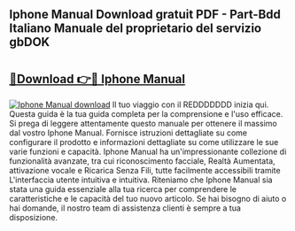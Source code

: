 ## Iphone Manual Download gratuit PDF - Part-Bdd Italiano Manuale del proprietario del servizio gbDOK

# <h2><a href="http://dfd76b.blite.top/?on=Iphone+Manual">🔗Download 👉🔴 Iphone Manual</a></h2>

[![Iphone Manual download](https://i.imgur.com/lujVjoI.png)](http://dfd76b.blite.top/?on=Iphone+Manual)
Il tuo viaggio con il REDDDDDDD inizia qui. Questa guida è la tua guida completa per la comprensione e l'uso efficace. Si prega di leggere attentamente questo manuale per ottenere il massimo dal vostro Iphone Manual. Fornisce istruzioni dettagliate su come configurare il prodotto e informazioni dettagliate su come utilizzare le sue varie funzioni e capacità. Iphone Manual ha un'impressionante collezione di funzionalità avanzate, tra cui riconoscimento facciale, Realtà Aumentata, attivazione vocale e Ricarica Senza Fili, tutte facilmente accessibili tramite L'interfaccia utente intuitiva e intuitiva. Riteniamo che Iphone Manual sia stata una guida essenziale alla tua ricerca per comprendere le caratteristiche e le capacità del tuo nuovo articolo. Se hai bisogno di aiuto o hai domande, il nostro team di assistenza clienti è sempre a tua disposizione.
